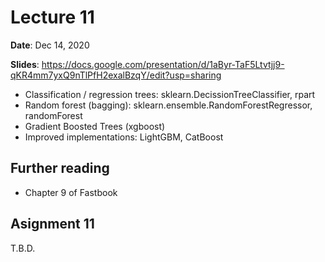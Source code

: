 # Lecture 11

**Date**: Dec 14, 2020

**Slides**: https://docs.google.com/presentation/d/1aByr-TaF5Ltvtjj9-qKR4mm7yxQ9nTlPfH2exalBzqY/edit?usp=sharing

* Classification / regression trees: sklearn.DecissionTreeClassifier, rpart
* Random forest (bagging): sklearn.ensemble.RandomForestRegressor, randomForest
* Gradient Boosted Trees (xgboost)
* Improved implementations: LightGBM, CatBoost

## Further reading

* Chapter 9 of Fastbook

## Asignment 11

T.B.D.
